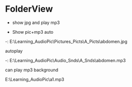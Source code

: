 # FolderView

+  show jpg and play mp3


+  Show pic+mp3 auto

-:  E:\Learning_AudioPic\Pictures_Picts\A_Picts\abdomen.jpg

autoplay

-:  E:\Learning_AudioPic\Audio_Snds\A_Snds\abdomen.mp3

can play mp3 background

E:\Learning_AudioPic\a1.mp3